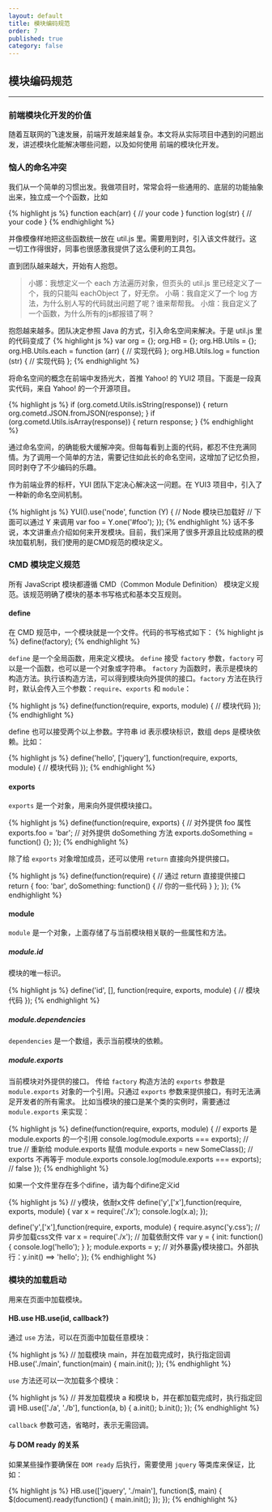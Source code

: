 ```yaml
---
layout: default
title: 模块编码规范
order: 7
published: true
category: false
---
```


## 模块编码规范
----------

### 前端模块化开发的价值
随着互联网的飞速发展，前端开发越来越复杂。本文将从实际项目中遇到的问题出发，讲述模块化能解决哪些问题，以及如何使用 前端的模块化开发。

### 恼人的命名冲突
我们从一个简单的习惯出发。我做项目时，常常会将一些通用的、底层的功能抽象出来，独立成一个个函数，比如

{% highlight js %}
function each(arr) {
  // your code
}
function log(str) {
  // your code
}
{% endhighlight %}

并像模像样地把这些函数统一放在 util.js 里。需要用到时，引入该文件就行。这一切工作得很好，同事也很感激我提供了这么便利的工具包。

直到团队越来越大，开始有人抱怨。

> 小娜：我想定义一个 each 方法遍历对象，但页头的 util.js 里已经定义了一个，我的只能叫 eachObject 了，好无奈。
> 小萌：我自定义了一个 log 方法，为什么别人写的代码就出问题了呢？谁来帮帮我。
> 小煊：我自定义了一个函数，为什么所有的js都报错了啊？

抱怨越来越多。团队决定参照 Java 的方式，引入命名空间来解决。于是 util.js 里的代码变成了
{% highlight js %}
var org = {};
org.HB = {};
org.HB.Utils = {};
org.HB.Utils.each = function (arr) {
  // 实现代码
};
org.HB.Utils.log = function (str) {
  // 实现代码
};
{% endhighlight %}

将命名空间的概念在前端中发扬光大，首推 Yahoo! 的 YUI2 项目。下面是一段真实代码，来自 Yahoo! 的一个开源项目。

{% highlight js %}
if (org.cometd.Utils.isString(response)) {
  return org.cometd.JSON.fromJSON(response);
}
if (org.cometd.Utils.isArray(response)) {
  return response;
}
{% endhighlight %}

通过命名空间，的确能极大缓解冲突。但每每看到上面的代码，都忍不住充满同情。为了调用一个简单的方法，需要记住如此长的命名空间，这增加了记忆负担，同时剥夺了不少编码的乐趣。

作为前端业界的标杆，YUI 团队下定决心解决这一问题。在 YUI3 项目中，引入了一种新的命名空间机制。

{% highlight js %}
YUI().use('node', function (Y) {
  // Node 模块已加载好
  // 下面可以通过 Y 来调用
  var foo = Y.one('#foo');
});
{% endhighlight %}
话不多说，本文讲重点介绍如何来开发模块。目前，我们采用了很多开源且比较成熟的模块加载机制，我们使用的是CMD规范的模块定义。

### CMD 模块定义规范
所有 JavaScript 模块都遵循 CMD（Common Module Definition） 模块定义规范。该规范明确了模块的基本书写格式和基本交互规则。

#### define
在 CMD 规范中，一个模块就是一个文件。代码的书写格式如下：
{% highlight js %}
define(factory);
{% endhighlight %}

`define` 是一个全局函数，用来定义模块。 `define` 接受 `factory` 参数，`factory` 可以是一个函数，也可以是一个对象或字符串。 `factory` 为函数时，表示是模块的构造方法。执行该构造方法，可以得到模块向外提供的接口。`factory` 方法在执行时，默认会传入三个参数：`require`、`exports` 和 `module`：

{% highlight js %}
define(function(require, exports, module) {
  // 模块代码
});
{% endhighlight %}

define 也可以接受两个以上参数。字符串 id 表示模块标识，数组 deps 是模块依赖。比如：

{% highlight js %}
define('hello', ['jquery'], function(require, exports, module) {
  // 模块代码
});
{% endhighlight %}

#### exports
`exports` 是一个对象，用来向外提供模块接口。

{% highlight js %}
define(function(require, exports) {
  // 对外提供 foo 属性
  exports.foo = 'bar';
  // 对外提供 doSomething 方法
  exports.doSomething = function() {};
});
{% endhighlight %}

除了给 `exports` 对象增加成员，还可以使用 `return` 直接向外提供接口。

{% highlight js %}
define(function(require) {
  // 通过 return 直接提供接口
  return {
    foo: 'bar',
    doSomething: function() {
        // 你的一些代码
    }
  };
});
{% endhighlight %}

#### module
`module` 是一个对象，上面存储了与当前模块相关联的一些属性和方法。

##### module.id
模块的唯一标识。

{% highlight js %}
define('id', [], function(require, exports, module) {
  // 模块代码
});
{% endhighlight %}

##### module.dependencies
`dependencies` 是一个数组，表示当前模块的依赖。

##### module.exports
当前模块对外提供的接口。 传给 `factory` 构造方法的 `exports` 参数是 `module.exports` 对象的一个引用。只通过 `exports` 参数来提供接口，有时无法满足开发者的所有需求。 比如当模块的接口是某个类的实例时，需要通过 `module.exports` 来实现：

{% highlight js %}
define(function(require, exports, module) {
  // exports 是 module.exports 的一个引用
  console.log(module.exports === exports); // true
  // 重新给 module.exports 赋值
  module.exports = new SomeClass();
  // exports 不再等于 module.exports
  console.log(module.exports === exports); // false
});
{% endhighlight %}

如果一个文件里存在多个difine，请为每个difine定义id

{% highlight js %}
// y模块，依耐x文件
define('y',['x'],function(require, exports, module) {
  var x = require('./x');
  console.log(x.a);
});

define('y',['x'],function(require, exports, module) {
  require.async('y.css');  // 异步加载css文件
  var x = require('./x');  // 加载依耐文件
  var y = {
     init: function(){
         console.log('hello');
     }
  };
  module.exports = y; // 对外暴露y模块接口。外部执行：y.init() ==> 'hello';
});
{% endhighlight %}

### 模块的加载启动
用来在页面中加载模块。

#### HB.use HB.use(id, callback?)
通过 `use` 方法，可以在页面中加载任意模块：

{% highlight js %}
// 加载模块 main，并在加载完成时，执行指定回调
HB.use('./main', function(main) {
  main.init();
});
{% endhighlight %}

`use` 方法还可以一次加载多个模块：

{% highlight js %}
// 并发加载模块 a 和模块 b，并在都加载完成时，执行指定回调
HB.use(['./a', './b'], function(a, b) {
  a.init();
  b.init();
});
{% endhighlight %}

`callback` 参数可选，省略时，表示无需回调。

#### 与 DOM ready 的关系
如果某些操作要确保在 `DOM ready` 后执行，需要使用 `jquery` 等类库来保证，比如：

{% highlight js %}
HB.use(['jquery', './main'], function($, main) {
  $(document).ready(function() {
    main.init();
  });
});
{% endhighlight %}
